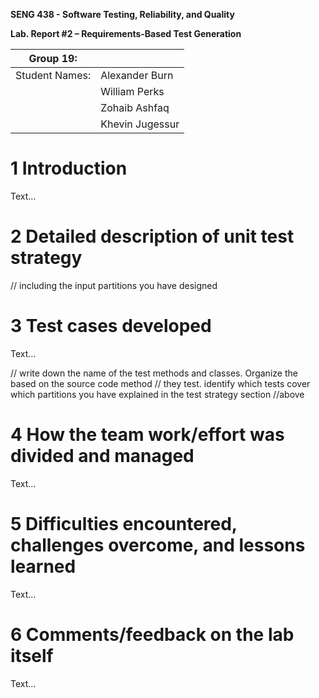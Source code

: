 **SENG 438 - Software Testing, Reliability, and Quality**

**Lab. Report \#2 – Requirements-Based Test Generation**

| Group 19:      |     |
| -------------- | --- |
| Student Names: |   Alexander Burn  |
|                |   William Perks  |
|                |   Zohaib Ashfaq  |
|                |   Khevin Jugessur |

# 1 Introduction

Text…

# 2 Detailed description of unit test strategy

// including the input partitions you have designed

# 3 Test cases developed

Text…

// write down the name of the test methods and classes. Organize the based on
the source code method // they test. identify which tests cover which partitions
you have explained in the test strategy section //above

# 4 How the team work/effort was divided and managed

Text…

# 5 Difficulties encountered, challenges overcome, and lessons learned

Text…

# 6 Comments/feedback on the lab itself

Text…
